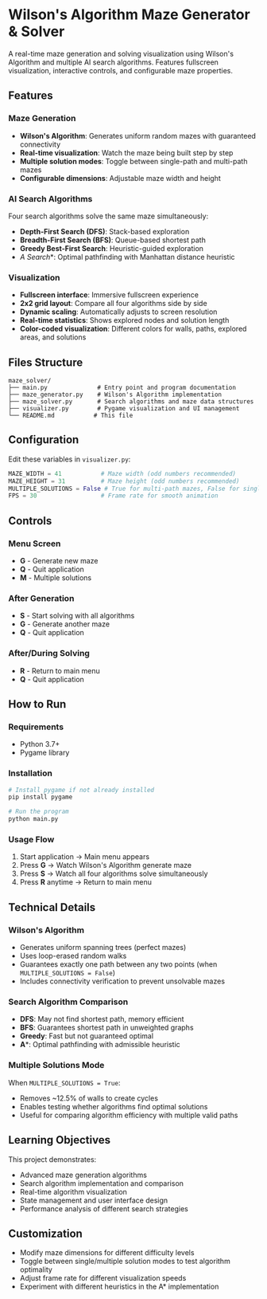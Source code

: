# Wilson's Algorithm Maze Generator & Solver

A real-time maze generation and solving visualization using Wilson's Algorithm and multiple AI search algorithms. Features fullscreen visualization, interactive controls, and configurable maze properties.

## Features

### Maze Generation
- **Wilson's Algorithm**: Generates uniform random mazes with guaranteed connectivity
- **Real-time visualization**: Watch the maze being built step by step
- **Multiple solution modes**: Toggle between single-path and multi-path mazes
- **Configurable dimensions**: Adjustable maze width and height

### AI Search Algorithms
Four search algorithms solve the same maze simultaneously:
- **Depth-First Search (DFS)**: Stack-based exploration
- **Breadth-First Search (BFS)**: Queue-based shortest path
- **Greedy Best-First Search**: Heuristic-guided exploration
- **A* Search**: Optimal pathfinding with Manhattan distance heuristic

### Visualization
- **Fullscreen interface**: Immersive fullscreen experience
- **2x2 grid layout**: Compare all four algorithms side by side
- **Dynamic scaling**: Automatically adjusts to screen resolution
- **Real-time statistics**: Shows explored nodes and solution length
- **Color-coded visualization**: Different colors for walls, paths, explored areas, and solutions

## Files Structure

```
maze_solver/
├── main.py              # Entry point and program documentation
├── maze_generator.py    # Wilson's Algorithm implementation
├── maze_solver.py       # Search algorithms and maze data structures
├── visualizer.py        # Pygame visualization and UI management
└── README.md           # This file
```

## Configuration

Edit these variables in `visualizer.py`:

```python
MAZE_WIDTH = 41           # Maze width (odd numbers recommended)
MAZE_HEIGHT = 31          # Maze height (odd numbers recommended)  
MULTIPLE_SOLUTIONS = False # True for multi-path mazes, False for single solution
FPS = 30                  # Frame rate for smooth animation
```

## Controls

### Menu Screen
- **G** - Generate new maze
- **Q** - Quit application
- **M** - Multiple solutions

### After Generation
- **S** - Start solving with all algorithms
- **G** - Generate another maze
- **Q** - Quit application

### After/During Solving
- **R** - Return to main menu
- **Q** - Quit application

## How to Run

### Requirements
- Python 3.7+
- Pygame library

### Installation
```bash
# Install pygame if not already installed
pip install pygame

# Run the program
python main.py
```

### Usage Flow
1. Start application → Main menu appears
2. Press **G** → Watch Wilson's Algorithm generate maze
3. Press **S** → Watch all four algorithms solve simultaneously
4. Press **R** anytime → Return to main menu

## Technical Details

### Wilson's Algorithm
- Generates uniform spanning trees (perfect mazes)
- Uses loop-erased random walks
- Guarantees exactly one path between any two points (when `MULTIPLE_SOLUTIONS = False`)
- Includes connectivity verification to prevent unsolvable mazes

### Search Algorithm Comparison
- **DFS**: May not find shortest path, memory efficient
- **BFS**: Guarantees shortest path in unweighted graphs
- **Greedy**: Fast but not guaranteed optimal
- **A***: Optimal pathfinding with admissible heuristic

### Multiple Solutions Mode
When `MULTIPLE_SOLUTIONS = True`:
- Removes ~12.5% of walls to create cycles
- Enables testing whether algorithms find optimal solutions
- Useful for comparing algorithm efficiency with multiple valid paths

## Learning Objectives

This project demonstrates:
- Advanced maze generation algorithms
- Search algorithm implementation and comparison
- Real-time algorithm visualization
- State management and user interface design
- Performance analysis of different search strategies

## Customization

- Modify maze dimensions for different difficulty levels
- Toggle between single/multiple solution modes to test algorithm optimality
- Adjust frame rate for different visualization speeds
- Experiment with different heuristics in the A* implementation

